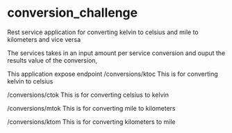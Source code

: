 # conversion_challenge
Rest service application for converting kelvin to celsius and mile to kilometers and vice versa

The services takes in an input amount per service conversion and ouput the results value of the conversion,

This application expose endpoint 
/conversions/ktoc 
This is for converting kelvin to celsius

/conversions/ctok
This is for converting celsius to kelvin

/conversions/mtok
This is for converting mile to kilometers 

/conversions/ktom
This is for converting kilometers  to mile 
